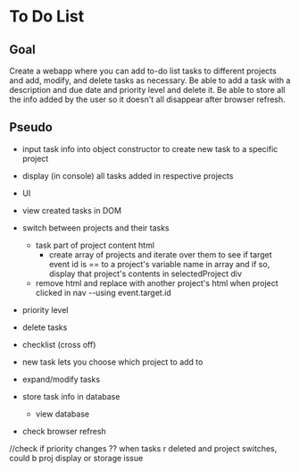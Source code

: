 # To Do List

## Goal
Create a webapp where you can add to-do list tasks to different projects and add, modify, and delete tasks as necessary. Be able to add a task with a description and due date and priority level and delete it. Be able to store all the info added by the user so it doesn't all disappear after browser refresh.

## Pseudo
- input task info into object constructor to create new task to a specific project
- display (in console) all tasks added in respective projects
- UI
- view created tasks in DOM
- switch between projects and their tasks
  - task part of project content html
    - create array of projects and iterate over them to see if target event id is == to a project's variable name in array and if so, display that project's contents in selectedProject div
  - remove html and replace with another project's html when project clicked in nav --using event.target.id
- priority level
- delete tasks
- checklist (cross off)
- new task lets you choose which project to add to
- expand/modify tasks

- store task info in database
  - view database
- check browser refresh

//check if priority changes ?? when tasks r deleted and project switches, could b proj display or storage issue